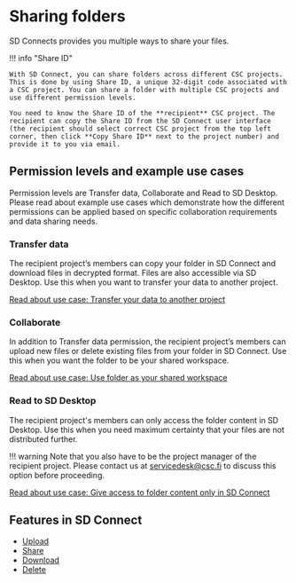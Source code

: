 # Sharing folders

SD Connects provides you multiple ways to share your files.

!!! info "Share ID"

    With SD Connect, you can share folders across different CSC projects. This is done by using Share ID, a unique 32-digit code associated with a CSC project. You can share a folder with multiple CSC projects and use different permission levels. 
    
    You need to know the Share ID of the **recipient** CSC project. The recipient can copy the Share ID from the SD Connect user interface (the recipient should select correct CSC project from the top left corner, then click **Copy Share ID** next to the project number) and provide it to you via email. 


## Permission levels and example use cases

Permission levels are Transfer data, Collaborate and Read to SD Desktop. Please read about example use cases which demonstrate how the different permissions can be applied based on specific collaboration requirements and data sharing needs.


### Transfer data

 The recipient project’s members can copy your folder in SD Connect and download files in decrypted format. Files are also accessible via SD Desktop. Use this when you want to transfer your data to another project.

[Read about use case: Transfer your data to another project](./sd-connect-use-case-transfer-data.md)


### Collaborate

In addition to Transfer data permission, the recipient project’s members can upload new files or delete existing files from your folder in SD Connect. Use this when you want the folder to be your shared workspace. 

[Read about use case: Use folder as your shared workspace](./sd-connect-use-case-workspace.md)


### Read to SD Desktop 

The recipient project's members can only access the folder content in SD Desktop. Use this when you need maximum certainty that your files are not distributed further.

!!! warning
    Note that you also have to be the project manager of the recipient project. Please contact us at servicedesk@csc.fi to discuss this option before proceeding.

[Read about use case: Give access to folder content only in SD Connect](./sd-connect-use-case-read-to-sd-desktop.md)





## Features in SD Connect 

* [Upload](./sd-connect-upload.md)
* [Share](./sd-connect-share.md)
* [Download](./sd-connect-download.md)
* [Delete](./sd-connect-delete.md)